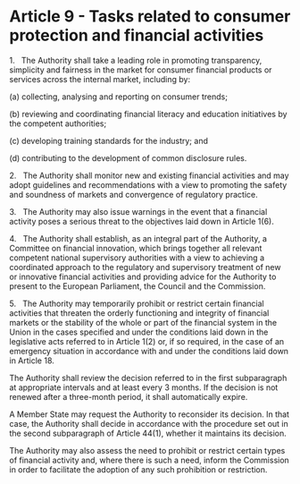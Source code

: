 # Article 9 - Tasks related to consumer protection and financial activities


1.   The Authority shall take a leading role in promoting transparency, simplicity and fairness in the market for consumer financial products or services across the internal market, including by:

(a) collecting, analysing and reporting on consumer trends;

(b) reviewing and coordinating financial literacy and education initiatives by the competent authorities;

(c) developing training standards for the industry; and

(d) contributing to the development of common disclosure rules.

2.   The Authority shall monitor new and existing financial activities and may adopt guidelines and recommendations with a view to promoting the safety and soundness of markets and convergence of regulatory practice.

3.   The Authority may also issue warnings in the event that a financial activity poses a serious threat to the objectives laid down in Article 1(6).

4.   The Authority shall establish, as an integral part of the Authority, a Committee on financial innovation, which brings together all relevant competent national supervisory authorities with a view to achieving a coordinated approach to the regulatory and supervisory treatment of new or innovative financial activities and providing advice for the Authority to present to the European Parliament, the Council and the Commission.

5.   The Authority may temporarily prohibit or restrict certain financial activities that threaten the orderly functioning and integrity of financial markets or the stability of the whole or part of the financial system in the Union in the cases specified and under the conditions laid down in the legislative acts referred to in Article 1(2) or, if so required, in the case of an emergency situation in accordance with and under the conditions laid down in Article 18.

The Authority shall review the decision referred to in the first subparagraph at appropriate intervals and at least every 3 months. If the decision is not renewed after a three-month period, it shall automatically expire.

A Member State may request the Authority to reconsider its decision. In that case, the Authority shall decide in accordance with the procedure set out in the second subparagraph of Article 44(1), whether it maintains its decision.

The Authority may also assess the need to prohibit or restrict certain types of financial activity and, where there is such a need, inform the Commission in order to facilitate the adoption of any such prohibition or restriction.

